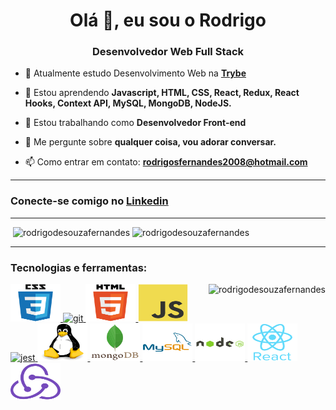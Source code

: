 <h1 align="center">Olá 👋, eu sou o Rodrigo</h1>
<h3 align="center">Desenvolvedor Web Full Stack</h3>

- 🔭 Atualmente estudo Desenvolvimento Web na <a href="https://www.betrybe.com/">**Trybe**</a>

- 🌱 Estou aprendendo **Javascript, HTML, CSS, React, Redux, React Hooks, Context API, MySQL, MongoDB, NodeJS.**

- 🤝 Estou trabalhando como **Desenvolvedor Front-end**

- 💬 Me pergunte sobre **qualquer coisa, vou adorar conversar.**

- 📫 Como entrar em contato: **rodrigosfernandes2008@hotmail.com**

---

<h3 align="left">Conecte-se comigo no <a href=https://www.linkedin.com/in/rodrigo-de-souza-fernandes target="blank">Linkedin</a></h3>

---


<span align="right" >&nbsp;<img  width="400" src="https://github-readme-stats.vercel.app/api?username=rodrigodesouzafernandes&show_icons=true&locale=en" alt="rodrigodesouzafernandes" /></span>
<span ><img align="" width="400" src="https://github-readme-streak-stats.herokuapp.com/?user=rodrigodesouzafernandes&" alt="rodrigodesouzafernandes" /></span>

---

<h3 align="left">Tecnologias e ferramentas:</h3>
<span align="right"><img align="right" src="https://github-readme-stats.vercel.app/api/top-langs?username=rodrigodesouzafernandes&show_icons=true&locale=en&layout=compact" alt="rodrigodesouzafernandes" /></span>
<p align="left"> <a href="https://www.w3schools.com/css/" target="_blank"> <img src="https://raw.githubusercontent.com/devicons/devicon/master/icons/css3/css3-original-wordmark.svg" alt="css3" width="80" height="60"/> </a> <a href="https://git-scm.com/" target="_blank"> <img src="https://www.vectorlogo.zone/logos/git-scm/git-scm-icon.svg" alt="git" width="80" height="60"/> </a> <a href="https://www.w3.org/html/" target="_blank"> <img src="https://raw.githubusercontent.com/devicons/devicon/master/icons/html5/html5-original-wordmark.svg" alt="html5" width="80" height="60"/> </a> <a href="https://developer.mozilla.org/en-US/docs/Web/JavaScript" target="_blank"> <img src="https://raw.githubusercontent.com/devicons/devicon/master/icons/javascript/javascript-original.svg" alt="javascript" width="80" height="60"/> </a> <a href="https://jestjs.io" target="_blank"> <img src="https://www.vectorlogo.zone/logos/jestjsio/jestjsio-icon.svg" alt="jest" width="80" height="60"/> </a> <a href="https://www.linux.org/" target="_blank"> <img src="https://raw.githubusercontent.com/devicons/devicon/master/icons/linux/linux-original.svg" alt="linux" width="80" height="60"/> </a> <a href="https://www.mongodb.com/" target="_blank"> <img src="https://raw.githubusercontent.com/devicons/devicon/master/icons/mongodb/mongodb-original-wordmark.svg" alt="mongodb" width="80" height="60"/> </a> <a href="https://www.mysql.com/" target="_blank"> <img src="https://raw.githubusercontent.com/devicons/devicon/master/icons/mysql/mysql-original-wordmark.svg" alt="mysql" width="80" height="60"/> </a> <a href="https://nodejs.org" target="_blank"> <img src="https://raw.githubusercontent.com/devicons/devicon/master/icons/nodejs/nodejs-original-wordmark.svg" alt="nodejs" width="80" height="60"/> </a> <a href="https://reactjs.org/" target="_blank"> <img src="https://raw.githubusercontent.com/devicons/devicon/master/icons/react/react-original-wordmark.svg" alt="react" width="80" height="60"/> </a> <a href="https://redux.js.org" target="_blank"> <img src="https://raw.githubusercontent.com/devicons/devicon/master/icons/redux/redux-original.svg" alt="redux" width="80" height="60"/> </a> </p>

